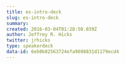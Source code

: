 ```yaml
---
title: es-intro-deck
slug: es-intro-deck
summary:
created: 2016-03-04T01:28:50.039Z
author: Jeffrey R. Hicks
twitter: jrhicks
type: speakerdeck
data-id: 6eb0b02563724efa9698831d1179ecd4
---
```

